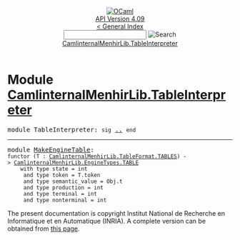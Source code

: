 <!-- ((! set title API !)) ((! set documentation !)) ((! set api !)) ((! set nobreadcrumb !)) -->
<div class="api"><header><nav class="toc brand"><a class="brand" href="https://ocaml.org/"><img src="colour-logo-gray.svg" class="svg" alt="OCaml"></a></nav><nav class="toc"><div class="toc_version"><a href="/docs" id="version-select">API Version 4.09</a></div><a href="index.html">&lt; General Index</a><div class="api_search"><input type="text" name="apisearch" id="api_search" oninput="mySearch(false);" onkeypress="this.oninput();" onclick="this.oninput();" onpaste="this.oninput();">
<img src="search_icon.svg" alt="Search" class="svg" onclick="mySearch(false)"></div>
<div id="search_results"></div><div class="toc_title"><a href="#top">CamlinternalMenhirLib.TableInterpreter</a></div><ul></ul></nav></header>

<h1>Module <a href="type_CamlinternalMenhirLib.TableInterpreter.html">CamlinternalMenhirLib.TableInterpreter</a></h1>

<pre><span id="MODULETableInterpreter"><span class="keyword">module</span> TableInterpreter</span>: <code class="code"><span class="keyword">sig</span></code> <a href="CamlinternalMenhirLib.TableInterpreter.html">..</a> <code class="code"><span class="keyword">end</span></code></pre><hr width="100%">

<pre><span id="MODULEMakeEngineTable"><span class="keyword">module</span> <a href="CamlinternalMenhirLib.TableInterpreter.MakeEngineTable.html">MakeEngineTable</a></span>: <div class="sig_block"><code class="code"><span class="keyword">functor</span>&nbsp;(</code><code class="code"><span class="constructor">T</span></code><code class="code">&nbsp;:&nbsp;</code><code class="type"><a href="CamlinternalMenhirLib.TableFormat.TABLES.html">CamlinternalMenhirLib.TableFormat.TABLES</a></code><code class="code">)&nbsp;<span class="keywordsign">-&gt;</span>&nbsp;</code><code class="type"><a href="CamlinternalMenhirLib.EngineTypes.TABLE.html">CamlinternalMenhirLib.EngineTypes.TABLE</a></code><code class="type"> 
    with type state = int
     and type token = T.token
     and type semantic_value = Obj.t
     and type production = int
     and type terminal = int
     and type nonterminal = int</code></div></pre>
<div class="copyright">The present documentation is copyright Institut National de Recherche en Informatique et en Automatique (INRIA). A complete version can be obtained from <a href="http://caml.inria.fr/pub/docs/manual-ocaml/">this page</a>.</div></div>